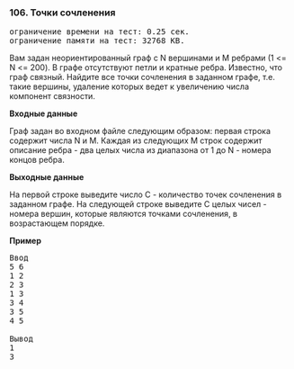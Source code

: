 ﻿### 106. Точки сочленения

<pre>ограничение времени на тест: 0.25 сек.
ограничение памяти на тест: 32768 KB.</pre>

Вам задан неориентированный граф с N вершинами и M ребрами (1 <= N <= 200). В графе отсутствуют петли и кратные ребра. Известно, что граф связный. 
Найдите все точки сочленения в заданном графе, т.е. такие вершины, удаление которых ведет к увеличению числа компонент связности.

**Входные данные**

Граф задан во входном файле следующим образом: первая строка содержит числа N и M. Каждая из следующих M строк содержит описание ребра - два целых числа из диапазона от 1 до N - номера концов ребра.

**Выходные данные**

На первой строке выведите число C - количество точек сочленения в заданном графе. На следующей строке выведите C целых чисел - номера вершин, которые являются точками сочленения, в возрастающем порядке.

**Пример**

<pre>Ввод
5 6 
1 2 
2 3 
1 3 
3 4 
3 5 
4 5

Вывод
1 
3</pre>